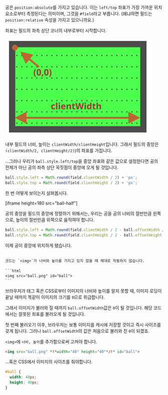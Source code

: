 공은 `position:absolute`를 가지고 있습니다. 이는 `left/top` 좌표가 가장 가까운 위치 요소로부터 측정된다는 의미이며, 그것을 `#field`라고 부릅니다. (왜냐하면 필드는 `position:relative` 속성을 가지고 있으니까요.)

좌표는 필드의 좌측 상단 코너의 내부로부터 시작합니다.

![](field.svg)

내부 필드의 너비, 높이는 `clientWidth/clientHeight`입니다. 그래서 필드의 중앙은 `(clientWidth/2, clientHeight/2)`)의 좌표를 가집니다.

…그러나 우리가 `ball.style.left/top`을 중앙 좌표와 같은 값으로 설정한다면 공의 전체가 아닌 공의 좌측 상단 꼭짓점이 중앙에 오게 될 것입니다.

```js
ball.style.left = Math.round(field.clientWidth / 2) + 'px';
ball.style.top = Math.round(field.clientHeight / 2) + 'px';
```

한 번 어떻게 보이는지 살펴봅시다.

[iframe height=180 src="ball-half"]

공의 중앙을 필드의 중앙에 정렬하기 위해서는, 우리는 공을 공의 너비의 절반만큼 왼쪽으로, 높이의 절반만큼 위쪽으로 움직여야 합니다.

```js
ball.style.left = Math.round(field.clientWidth / 2 - ball.offsetWidth / 2) + 'px';
ball.style.top = Math.round(field.clientHeight / 2 - ball.offsetHeight / 2) + 'px';
```

이제 공이 중앙에 위치하게 됐습니다.

````warn header="주의점: 함정이 있습니다!"

코드는 `<img>`가 너비와 높이를 가지고 있지 않을 때 제대로 작동하지 않습니다.

```html
<img src="ball.png" id="ball">
```
````

브라우저가 태그 혹은 CSS로부터 이미지의 너비와 높이를 알지 못할 때, 이미지 로딩이 끝날 때까지 똑같이 이미지의 크기를 `0`으로 취급합니다.

그래서 이미지가 불러와 질 때까지 `ball.offsetWidth`값은 `0`이 될 것입니다. 해당 코드에서는 잘못된 좌표를 불러오게 될 것입니다.

첫 번째 불러오기 이후, 브라우저는 보통 이미지를 캐시에 저장할 것이고 즉시 사이즈를 갖게 됩니다. 그러나 `ball.offsetWidth`의 값은 처음으로 불러와 진 `0`이 되겠죠.

`<img>`에 `너비, 높이`를 추가함으로써 고쳐야 합니다.

```html
<img src="ball.png" *!*width="40" height="40"*/!* id="ball">
```

…혹은 CSS에서 이미지의 사이즈를 줘야합니다.

```css
#ball {
  width: 40px;
  height: 40px;
}
```
